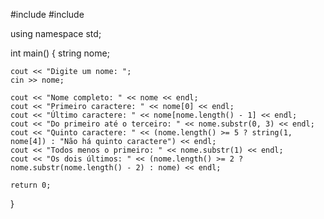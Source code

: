 #include <iostream>
#include <string>

using namespace std;

int main() {
    string nome;
    
    cout << "Digite um nome: ";
    cin >> nome;
    
    cout << "Nome completo: " << nome << endl;
    cout << "Primeiro caractere: " << nome[0] << endl;
    cout << "Último caractere: " << nome[nome.length() - 1] << endl;
    cout << "Do primeiro até o terceiro: " << nome.substr(0, 3) << endl;
    cout << "Quinto caractere: " << (nome.length() >= 5 ? string(1, nome[4]) : "Não há quinto caractere") << endl;
    cout << "Todos menos o primeiro: " << nome.substr(1) << endl;
    cout << "Os dois últimos: " << (nome.length() >= 2 ? nome.substr(nome.length() - 2) : nome) << endl;
    
    return 0;
}

